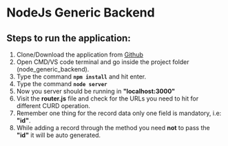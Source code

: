 # NodeJs Generic Backend
## Steps to run the application:
1. Clone/Download the application from [Github](https://github.com/sayan310787/nodejs_backend)
2. Open CMD/VS code terminal and go inside the project folder (node_generic_backend).
3. Type the command **`npm install`** and hit enter.
4. Type the command **`node server`**
5. Now you server should be running in **"localhost:3000"**
6. Visit the **router.js** file and check for the URLs you need to hit for different CURD operation.
7. Remember one thing for the record data only one field is mandatory, i.e: **"id"**.
8. While adding a record through the method you need **not** to pass the **"id"** it will be auto generated.

